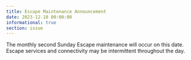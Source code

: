 ```yaml
---
title: Escape Maintenance Announcement 
date: 2023-12-10 00:00:00
informational: true
section: issue
---
```


The monthly second Sunday Escape maintenance will occur on this date. Escape services and connectivity may be intermittent throughout the day.
